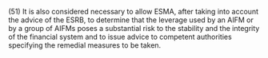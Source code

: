 (51) It is also considered necessary to allow ESMA, after taking into account the advice of the ESRB, to determine that the leverage used by an AIFM or by a group of AIFMs poses a substantial risk to the stability and the integrity of the financial system and to issue advice to competent authorities specifying the remedial measures to be taken.